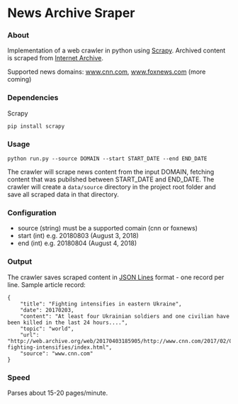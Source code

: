# News Archive Sraper

### About

Implementation of a web crawler in python using [Scrapy](https://doc.scrapy.org/en/latest/index.html). Archived content is scraped from [Internet Archive](http://web.archive.org/).

Supported news domains: www.cnn.com, www.foxnews.com (more coming)


### Dependencies

Scrapy
```
pip install scrapy
```


### Usage

```
python run.py --source DOMAIN --start START_DATE --end END_DATE
```
The crawler will scrape news content from the input DOMAIN, fetching content that was pubilshed between START_DATE and END_DATE.
The crawler will create a `data/source` directory in the project root folder and save all scraped data in that directory.

### Configuration
- source (string) must be a supported comain (cnn or foxnews)
- start (int) e.g. 20180803 (August 3, 2018)
- end (int) e.g. 20180804 (August 4, 2018)

### Output

The crawler saves scraped content in [JSON Lines](http://jsonlines.org/) format - one record per line.
Sample article record:
```
{
	"title": "Fighting intensifies in eastern Ukraine", 
	"date": 20170203, 
	"content": "At least four Ukrainian soldiers and one civilian have been killed in the last 24 hours....", 
	"topic": "world", 
	"url": "http://web.archive.org/web/20170403185905/http://www.cnn.com/2017/02/03/world/ukraine-fighting-intensifies/index.html", 
	"source": "www.cnn.com"
}
```

### Speed

Parses about 15-20 pages/minute.